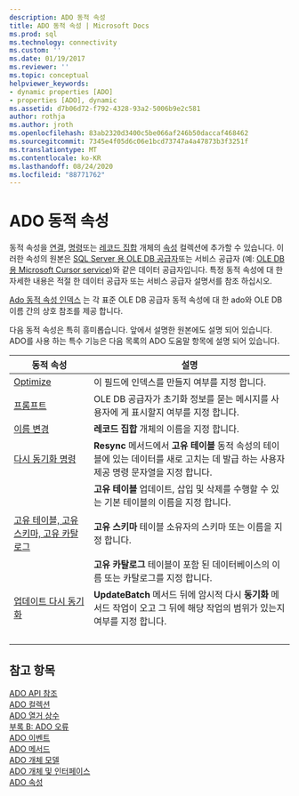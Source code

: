 ```yaml
---
description: ADO 동적 속성
title: ADO 동적 속성 | Microsoft Docs
ms.prod: sql
ms.technology: connectivity
ms.custom: ''
ms.date: 01/19/2017
ms.reviewer: ''
ms.topic: conceptual
helpviewer_keywords:
- dynamic properties [ADO]
- properties [ADO], dynamic
ms.assetid: d7b06d72-f792-4328-93a2-5006b9e2c581
author: rothja
ms.author: jroth
ms.openlocfilehash: 83ab2320d3400c5be066af246b50daccaf468462
ms.sourcegitcommit: 7345e4f05d6c06e1bcd73747a4a47873b3f3251f
ms.translationtype: MT
ms.contentlocale: ko-KR
ms.lasthandoff: 08/24/2020
ms.locfileid: "88771762"
---
```

# <a name="ado-dynamic-properties"></a>ADO 동적 속성
동적 속성을 [연결](./connection-object-ado.md), [명령](./command-object-ado.md)또는 [레코드 집합](./recordset-object-ado.md) 개체의 [속성](./properties-collection-ado.md) 컬렉션에 추가할 수 있습니다. 이러한 속성의 원본은 [SQL Server 용 OLE DB 공급자](../../guide/appendixes/microsoft-ole-db-provider-for-sql-server.md)또는 서비스 공급자 (예: [OLE DB 용 Microsoft Cursor service](../../guide/appendixes/microsoft-cursor-service-for-ole-db-ado-service-component.md))와 같은 데이터 공급자입니다. 특정 동적 속성에 대 한 자세한 내용은 적절 한 데이터 공급자 또는 서비스 공급자 설명서를 참조 하십시오.  
  
 [Ado 동적 속성 인덱스](./ado-dynamic-property-index.md) 는 각 표준 OLE DB 공급자 동적 속성에 대 한 ado와 OLE DB 이름 간의 상호 참조를 제공 합니다.  
  
 다음 동적 속성은 특히 흥미롭습니다. 앞에서 설명한 원본에도 설명 되어 있습니다. ADO를 사용 하는 특수 기능은 다음 목록의 ADO 도움말 항목에 설명 되어 있습니다.  
  
|동적 속성|설명|  
|-|-|  
|[Optimize](./optimize-property-dynamic-ado.md)|이 필드에 인덱스를 만들지 여부를 지정 합니다.|  
|[프롬프트](./prompt-property-dynamic-ado.md)|OLE DB 공급자가 초기화 정보를 묻는 메시지를 사용자에 게 표시할지 여부를 지정 합니다.|  
|[이름 변경](./reshape-name-property-dynamic-ado.md)|**레코드 집합** 개체의 이름을 지정 합니다.|  
|[다시 동기화 명령](./resync-command-property-dynamic-ado.md)|**Resync** 메서드에서 **고유 테이블** 동적 속성의 테이블에 있는 데이터를 새로 고치는 데 발급 하는 사용자 제공 명령 문자열을 지정 합니다.|  
|[고유 테이블, 고유 스키마, 고유 카탈로그](./unique-table-unique-schema-unique-catalog-properties-dynamic-ado.md)|**고유 테이블** 업데이트, 삽입 및 삭제를 수행할 수 있는 기본 테이블의 이름을 지정 합니다.<br /><br /> **고유 스키마** 테이블 소유자의 스키마 또는 이름을 지정 합니다.<br /><br /> **고유 카탈로그** 테이블이 포함 된 데이터베이스의 이름 또는 카탈로그를 지정 합니다.|  
|[업데이트 다시 동기화](./update-resync-property-dynamic-ado.md)|**UpdateBatch** 메서드 뒤에 암시적 다시 **동기화** 메서드 작업이 오고 그 뒤에 해당 작업의 범위가 있는지 여부를 지정 합니다.|
| &nbsp; | &nbsp; |

## <a name="see-also"></a>참고 항목  
 [ADO API 참조](./ado-api-reference.md)   
 [ADO 컬렉션](./ado-collections.md)   
 [ADO 열거 상수](./ado-enumerated-constants.md)   
 [부록 B: ADO 오류](../../guide/appendixes/appendix-b-ado-errors.md)   
 [ADO 이벤트](./ado-events.md)   
 [ADO 메서드](./ado-methods.md)   
 [ADO 개체 모델](./ado-object-model.md)   
 [ADO 개체 및 인터페이스](./ado-objects-and-interfaces.md)   
 [ADO 속성](./ado-properties.md)